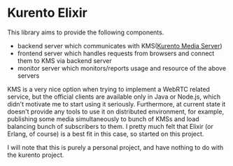 Kurento Elixir
=============

This library aims to provide the following components.
- backend server which communicates with KMS([Kurento Media Server](https://www.kurento.org/))
- frontend server which handles requests from browsers and connect them to KMS via backend server
- monitor server which monitors/reports usage and resource of the above servers

KMS is a very nice option when trying to implement a WebRTC related service,
but the official clients are available only in Java or Node.js, which
didn't motivate me to start using it seriously. Furthermore, at current
state it doesn't provide any tools to use it on distributed environment,
for example, publishing some media simultaneously to bunch of KMSs and load balancing
bunch of subscribers to them. I pretty much felt that Elixir (or Erlang, of course)
is a best fit in this case, so started on this project.

I will note that this is purely a personal project, and have nothing to do with the kurento project.
